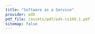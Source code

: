```yaml
---
title: "Software as a Service"
provider: edX
pdf_file: /assets/pdf/edx-cs169.1.pdf
sitemap: false
---
```

